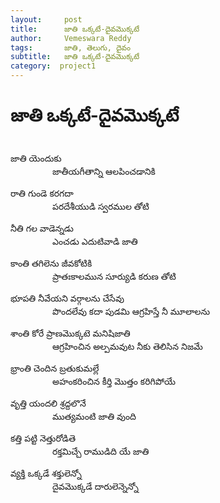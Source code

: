 ```yaml
---
layout:     post
title:      జాతి ఒక్కటే-దైవమొక్కటే
author:     Vemeswara Reddy
tags: 		జాతి, తెలుగు, దైవం
subtitle:  	జాతి ఒక్కటే-దైవమొక్కటే
category:  project1
---
```


# జాతి ఒక్కటే-దైవమొక్కటే
<br />
జాతి యెందుకు<br/>
&nbsp; &nbsp; &nbsp; &nbsp; &nbsp; &nbsp; &nbsp; &nbsp; &nbsp;జాతీయగీతాన్ని ఆలపించడానికి<br/>

రాతి గుండె కరగదా<br/>
&nbsp; &nbsp; &nbsp; &nbsp; &nbsp; &nbsp; &nbsp; &nbsp; &nbsp;పరదేశీయుడి స్వరముల తోటి<br/>

నీతి గల వాడెన్నడు<br/>
&nbsp; &nbsp; &nbsp; &nbsp; &nbsp; &nbsp; &nbsp; &nbsp; &nbsp;ఎంచడు ఎదుటివాడి జాతి<br/>

కాంతి తగిలెను జీవకోటికి<br/>
&nbsp; &nbsp; &nbsp; &nbsp; &nbsp; &nbsp; &nbsp; &nbsp; &nbsp;ప్రాతఃకాలమున సూర్యుడి కరుణ తోటి<br/>

భూపతి నీవేయని వర్గాలను చేసేవు<br/>
&nbsp; &nbsp; &nbsp; &nbsp; &nbsp; &nbsp; &nbsp; &nbsp; &nbsp;పొందలేవు కదా పుడమి ఆగ్రహిస్తే నీ మూలాలను<br/>

శాంతి కోరే ప్రాణమొక్కటె మనిషిజాతి<br/>
&nbsp; &nbsp; &nbsp; &nbsp; &nbsp; &nbsp; &nbsp; &nbsp; &nbsp;ఆగ్రహించిన అల్పమవుట నీకు తెలిసిన నిజమే<br/>

భ్రాంతి చెందిన బ్రతుకుమల్లే<br/>
&nbsp; &nbsp; &nbsp; &nbsp; &nbsp; &nbsp; &nbsp; &nbsp; &nbsp;అహంకరించిన కీర్తి మొత్తం కరిగిపోయే<br/>

వృత్తి యందలి శ్రద్దలొనే<br/>
&nbsp; &nbsp; &nbsp; &nbsp; &nbsp; &nbsp; &nbsp; &nbsp; &nbsp;ముత్యమంటి జాతి వుంది<br/>

కత్తి పట్టి నెత్తురోడితె<br/>
&nbsp; &nbsp; &nbsp; &nbsp; &nbsp; &nbsp; &nbsp; &nbsp; &nbsp;రక్తమిచ్చే రాముడిది యే జాతి<br/>

వ్యక్తి ఒక్కడే శక్తులెన్నో<br/>
&nbsp; &nbsp; &nbsp; &nbsp; &nbsp; &nbsp; &nbsp; &nbsp; &nbsp;దైవమొక్కడే దారులెన్నెన్నో<br/>
